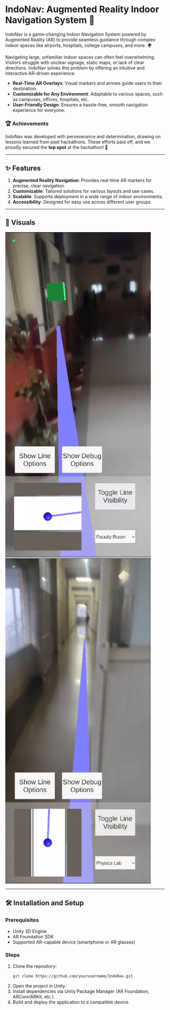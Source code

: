 # IndoNav: Augmented Reality Indoor Navigation System 🚀

IndoNav is a game-changing Indoor Navigation System powered by Augmented Reality (AR) to provide seamless guidance through complex indoor spaces like airports, hospitals, college campuses, and more. 🌍  

Navigating large, unfamiliar indoor spaces can often feel overwhelming. Visitors struggle with unclear signage, static maps, or lack of clear directions. IndoNav solves this problem by offering an intuitive and interactive AR-driven experience:  
- **Real-Time AR Overlays**: Visual markers and arrows guide users to their destination.  
- **Customizable for Any Environment**: Adaptable to various spaces, such as campuses, offices, hospitals, etc.  
- **User-Friendly Design**: Ensures a hassle-free, smooth navigation experience for everyone.  

### 🏆 Achievements  
IndoNav was developed with perseverance and determination, drawing on lessons learned from past hackathons. These efforts paid off, and we proudly secured the **top spot** at the hackathon! 🎉  

---

## ✨ Features  
1. **Augmented Reality Navigation**: Provides real-time AR markers for precise, clear navigation.  
2. **Customizable**: Tailored solutions for various layouts and use cases.  
3. **Scalable**: Supports deployment in a wide range of indoor environments.  
4. **Accessibility**: Designed for easy use across different user groups.  

---

## 📸 Visuals  
 ![Starting Point of IndoNav](Images/GIT1.jpeg "IndoNav Starting")
 ![Destination Point of IndoNav](Images/GIT2.jpeg "IndoNav Starting")



---

## 🛠️ Installation and Setup  

### Prerequisites  
- Unity 3D Engine  
- AR Foundation SDK  
- Supported AR-capable device (smartphone or AR glasses)  

### Steps  
1. Clone the repository:  
   ```bash
   git clone https://github.com/yourusername/IndoNav.git
2. Open the project in Unity.
3. Install dependencies via Unity Package Manager (AR Foundation, ARCore/ARKit, etc.).
4. Build and deploy the application to a compatible device.


